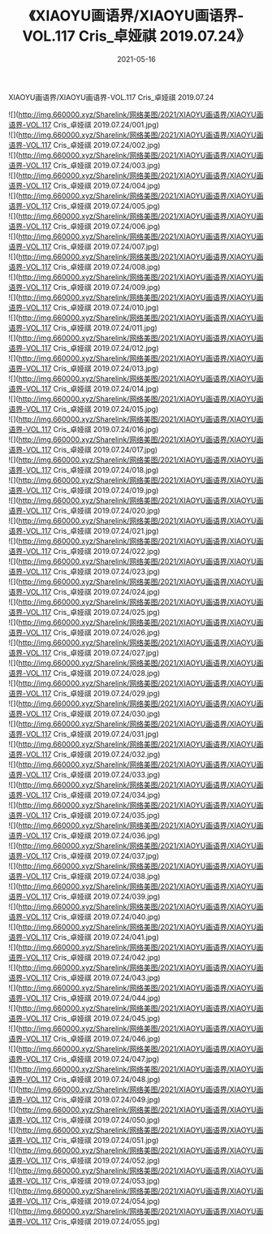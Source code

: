 ﻿---
layout: post
title:  《XIAOYU画语界/XIAOYU画语界-VOL.117 Cris_卓娅祺 2019.07.24》
date:   2021-05-16
img: http://img.660000.xyz/Sharelink/网络美图/2021/XIAOYU画语界/XIAOYU画语界-VOL.117 Cris_卓娅祺 2019.07.24/000.jpg
categories: [美女, 清纯, 唯美]
---

XIAOYU画语界/XIAOYU画语界-VOL.117 Cris_卓娅祺 2019.07.24

 ![](http://img.660000.xyz/Sharelink/网络美图/2021/XIAOYU画语界/XIAOYU画语界-VOL.117 Cris_卓娅祺 2019.07.24/001.jpg) <br>![](http://img.660000.xyz/Sharelink/网络美图/2021/XIAOYU画语界/XIAOYU画语界-VOL.117 Cris_卓娅祺 2019.07.24/002.jpg) <br>![](http://img.660000.xyz/Sharelink/网络美图/2021/XIAOYU画语界/XIAOYU画语界-VOL.117 Cris_卓娅祺 2019.07.24/003.jpg) <br>![](http://img.660000.xyz/Sharelink/网络美图/2021/XIAOYU画语界/XIAOYU画语界-VOL.117 Cris_卓娅祺 2019.07.24/004.jpg) <br>![](http://img.660000.xyz/Sharelink/网络美图/2021/XIAOYU画语界/XIAOYU画语界-VOL.117 Cris_卓娅祺 2019.07.24/005.jpg) <br>![](http://img.660000.xyz/Sharelink/网络美图/2021/XIAOYU画语界/XIAOYU画语界-VOL.117 Cris_卓娅祺 2019.07.24/006.jpg) <br>![](http://img.660000.xyz/Sharelink/网络美图/2021/XIAOYU画语界/XIAOYU画语界-VOL.117 Cris_卓娅祺 2019.07.24/007.jpg) <br>![](http://img.660000.xyz/Sharelink/网络美图/2021/XIAOYU画语界/XIAOYU画语界-VOL.117 Cris_卓娅祺 2019.07.24/008.jpg) <br>![](http://img.660000.xyz/Sharelink/网络美图/2021/XIAOYU画语界/XIAOYU画语界-VOL.117 Cris_卓娅祺 2019.07.24/009.jpg) <br>![](http://img.660000.xyz/Sharelink/网络美图/2021/XIAOYU画语界/XIAOYU画语界-VOL.117 Cris_卓娅祺 2019.07.24/010.jpg) <br>![](http://img.660000.xyz/Sharelink/网络美图/2021/XIAOYU画语界/XIAOYU画语界-VOL.117 Cris_卓娅祺 2019.07.24/011.jpg) <br>![](http://img.660000.xyz/Sharelink/网络美图/2021/XIAOYU画语界/XIAOYU画语界-VOL.117 Cris_卓娅祺 2019.07.24/012.jpg) <br>![](http://img.660000.xyz/Sharelink/网络美图/2021/XIAOYU画语界/XIAOYU画语界-VOL.117 Cris_卓娅祺 2019.07.24/013.jpg) <br>![](http://img.660000.xyz/Sharelink/网络美图/2021/XIAOYU画语界/XIAOYU画语界-VOL.117 Cris_卓娅祺 2019.07.24/014.jpg) <br>![](http://img.660000.xyz/Sharelink/网络美图/2021/XIAOYU画语界/XIAOYU画语界-VOL.117 Cris_卓娅祺 2019.07.24/015.jpg) <br>![](http://img.660000.xyz/Sharelink/网络美图/2021/XIAOYU画语界/XIAOYU画语界-VOL.117 Cris_卓娅祺 2019.07.24/016.jpg) <br>![](http://img.660000.xyz/Sharelink/网络美图/2021/XIAOYU画语界/XIAOYU画语界-VOL.117 Cris_卓娅祺 2019.07.24/017.jpg) <br>![](http://img.660000.xyz/Sharelink/网络美图/2021/XIAOYU画语界/XIAOYU画语界-VOL.117 Cris_卓娅祺 2019.07.24/018.jpg) <br>![](http://img.660000.xyz/Sharelink/网络美图/2021/XIAOYU画语界/XIAOYU画语界-VOL.117 Cris_卓娅祺 2019.07.24/019.jpg) <br>![](http://img.660000.xyz/Sharelink/网络美图/2021/XIAOYU画语界/XIAOYU画语界-VOL.117 Cris_卓娅祺 2019.07.24/020.jpg) <br>![](http://img.660000.xyz/Sharelink/网络美图/2021/XIAOYU画语界/XIAOYU画语界-VOL.117 Cris_卓娅祺 2019.07.24/021.jpg) <br>![](http://img.660000.xyz/Sharelink/网络美图/2021/XIAOYU画语界/XIAOYU画语界-VOL.117 Cris_卓娅祺 2019.07.24/022.jpg) <br>![](http://img.660000.xyz/Sharelink/网络美图/2021/XIAOYU画语界/XIAOYU画语界-VOL.117 Cris_卓娅祺 2019.07.24/023.jpg) <br>![](http://img.660000.xyz/Sharelink/网络美图/2021/XIAOYU画语界/XIAOYU画语界-VOL.117 Cris_卓娅祺 2019.07.24/024.jpg) <br>![](http://img.660000.xyz/Sharelink/网络美图/2021/XIAOYU画语界/XIAOYU画语界-VOL.117 Cris_卓娅祺 2019.07.24/025.jpg) <br>![](http://img.660000.xyz/Sharelink/网络美图/2021/XIAOYU画语界/XIAOYU画语界-VOL.117 Cris_卓娅祺 2019.07.24/026.jpg) <br>![](http://img.660000.xyz/Sharelink/网络美图/2021/XIAOYU画语界/XIAOYU画语界-VOL.117 Cris_卓娅祺 2019.07.24/027.jpg) <br>![](http://img.660000.xyz/Sharelink/网络美图/2021/XIAOYU画语界/XIAOYU画语界-VOL.117 Cris_卓娅祺 2019.07.24/028.jpg) <br>![](http://img.660000.xyz/Sharelink/网络美图/2021/XIAOYU画语界/XIAOYU画语界-VOL.117 Cris_卓娅祺 2019.07.24/029.jpg) <br>![](http://img.660000.xyz/Sharelink/网络美图/2021/XIAOYU画语界/XIAOYU画语界-VOL.117 Cris_卓娅祺 2019.07.24/030.jpg) <br>![](http://img.660000.xyz/Sharelink/网络美图/2021/XIAOYU画语界/XIAOYU画语界-VOL.117 Cris_卓娅祺 2019.07.24/031.jpg) <br>![](http://img.660000.xyz/Sharelink/网络美图/2021/XIAOYU画语界/XIAOYU画语界-VOL.117 Cris_卓娅祺 2019.07.24/032.jpg) <br>![](http://img.660000.xyz/Sharelink/网络美图/2021/XIAOYU画语界/XIAOYU画语界-VOL.117 Cris_卓娅祺 2019.07.24/033.jpg) <br>![](http://img.660000.xyz/Sharelink/网络美图/2021/XIAOYU画语界/XIAOYU画语界-VOL.117 Cris_卓娅祺 2019.07.24/034.jpg) <br>![](http://img.660000.xyz/Sharelink/网络美图/2021/XIAOYU画语界/XIAOYU画语界-VOL.117 Cris_卓娅祺 2019.07.24/035.jpg) <br>![](http://img.660000.xyz/Sharelink/网络美图/2021/XIAOYU画语界/XIAOYU画语界-VOL.117 Cris_卓娅祺 2019.07.24/036.jpg) <br>![](http://img.660000.xyz/Sharelink/网络美图/2021/XIAOYU画语界/XIAOYU画语界-VOL.117 Cris_卓娅祺 2019.07.24/037.jpg) <br>![](http://img.660000.xyz/Sharelink/网络美图/2021/XIAOYU画语界/XIAOYU画语界-VOL.117 Cris_卓娅祺 2019.07.24/038.jpg) <br>![](http://img.660000.xyz/Sharelink/网络美图/2021/XIAOYU画语界/XIAOYU画语界-VOL.117 Cris_卓娅祺 2019.07.24/039.jpg) <br>![](http://img.660000.xyz/Sharelink/网络美图/2021/XIAOYU画语界/XIAOYU画语界-VOL.117 Cris_卓娅祺 2019.07.24/040.jpg) <br>![](http://img.660000.xyz/Sharelink/网络美图/2021/XIAOYU画语界/XIAOYU画语界-VOL.117 Cris_卓娅祺 2019.07.24/041.jpg) <br>![](http://img.660000.xyz/Sharelink/网络美图/2021/XIAOYU画语界/XIAOYU画语界-VOL.117 Cris_卓娅祺 2019.07.24/042.jpg) <br>![](http://img.660000.xyz/Sharelink/网络美图/2021/XIAOYU画语界/XIAOYU画语界-VOL.117 Cris_卓娅祺 2019.07.24/043.jpg) <br>![](http://img.660000.xyz/Sharelink/网络美图/2021/XIAOYU画语界/XIAOYU画语界-VOL.117 Cris_卓娅祺 2019.07.24/044.jpg) <br>![](http://img.660000.xyz/Sharelink/网络美图/2021/XIAOYU画语界/XIAOYU画语界-VOL.117 Cris_卓娅祺 2019.07.24/045.jpg) <br>![](http://img.660000.xyz/Sharelink/网络美图/2021/XIAOYU画语界/XIAOYU画语界-VOL.117 Cris_卓娅祺 2019.07.24/046.jpg) <br>![](http://img.660000.xyz/Sharelink/网络美图/2021/XIAOYU画语界/XIAOYU画语界-VOL.117 Cris_卓娅祺 2019.07.24/047.jpg) <br>![](http://img.660000.xyz/Sharelink/网络美图/2021/XIAOYU画语界/XIAOYU画语界-VOL.117 Cris_卓娅祺 2019.07.24/048.jpg) <br>![](http://img.660000.xyz/Sharelink/网络美图/2021/XIAOYU画语界/XIAOYU画语界-VOL.117 Cris_卓娅祺 2019.07.24/049.jpg) <br>![](http://img.660000.xyz/Sharelink/网络美图/2021/XIAOYU画语界/XIAOYU画语界-VOL.117 Cris_卓娅祺 2019.07.24/050.jpg) <br>![](http://img.660000.xyz/Sharelink/网络美图/2021/XIAOYU画语界/XIAOYU画语界-VOL.117 Cris_卓娅祺 2019.07.24/051.jpg) <br>![](http://img.660000.xyz/Sharelink/网络美图/2021/XIAOYU画语界/XIAOYU画语界-VOL.117 Cris_卓娅祺 2019.07.24/052.jpg) <br>![](http://img.660000.xyz/Sharelink/网络美图/2021/XIAOYU画语界/XIAOYU画语界-VOL.117 Cris_卓娅祺 2019.07.24/053.jpg) <br>![](http://img.660000.xyz/Sharelink/网络美图/2021/XIAOYU画语界/XIAOYU画语界-VOL.117 Cris_卓娅祺 2019.07.24/054.jpg) <br>![](http://img.660000.xyz/Sharelink/网络美图/2021/XIAOYU画语界/XIAOYU画语界-VOL.117 Cris_卓娅祺 2019.07.24/055.jpg) <br>
